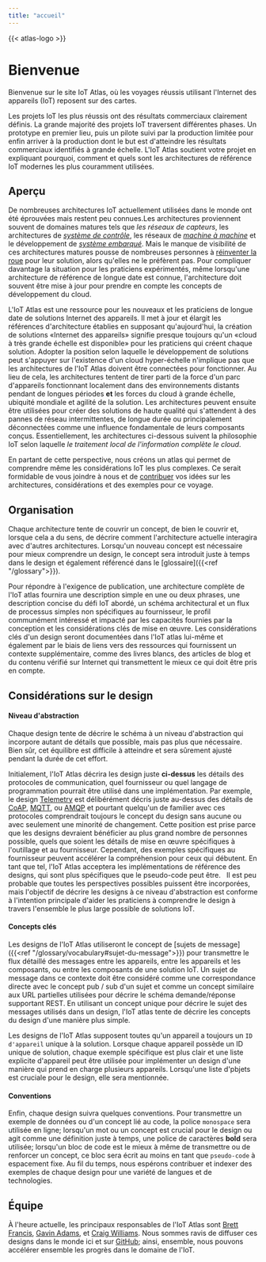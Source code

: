 ```yaml
---
title: "accueil"
---
```

{{< atlas-logo >}} 
# Bienvenue

Bienvenue sur le site IoT Atlas, où les voyages réussis utilisant l'Internet des appareils (IoT) reposent sur des cartes.

Les projets IoT les plus réussis ont des résultats commerciaux clairement définis. La grande majorité des projets IoT traversent différentes phases. Un prototype en premier lieu, puis un pilote suivi par la production limitée pour enfin arriver à la production dont le but est d'atteindre les résultats commerciaux identifiés à grande échelle. L'IoT Atlas soutient votre projet en expliquant pourquoi, comment et quels sont les architectures de référence IoT modernes les plus couramment utilisées.

## Aperçu
De nombreuses architectures IoT actuellement utilisées dans le monde ont été éprouvées mais restent peu connues.Les architectures proviennent souvent de domaines matures tels que *les réseaux de capteurs*, les architectures de *[système de contrôle](https://en.wikipedia.org/wiki/Control_system)*, les réseaux de *[machine à machine](https://en.wikipedia.org/wiki/Machine_to_machine)* et le développement de *[système embarqué](https://en.wikipedia.org/wiki/Embedded_system)*. Mais le manque de visibilité de ces architectures matures pousse de nombreuses personnes à [réinventer la roue](https://en.wikipedia.org/wiki/Reinventing_the_wheel) pour leur solution, alors qu'elles ne le préfèrent pas. Pour compliquer davantage la situation pour les praticiens expérimentés, même lorsqu'une architecture de référence de longue date est connue, l'architecture doit souvent être mise à jour pour prendre en compte les concepts de développement du cloud.

L'IoT Atlas est une ressource pour les nouveaux et les praticiens de longue date de solutions Internet des appareils. Il met à jour et élargit les références d'architecture établies en supposant qu'aujourd'hui, la création de solutions «Internet des appareils» signifie presque toujours qu'un «cloud à très grande échelle est disponible» pour les praticiens qui créent chaque solution. Adopter la position selon laquelle le développement de solutions peut s'appuyer sur l'existence d'un cloud hyper-échelle n'implique pas que les architectures de l'IoT Atlas doivent être connectées pour fonctionner. Au lieu de cela, les architectures tentent de tirer parti de la force d'un parc d'appareils fonctionnant localement dans des environnements distants pendant de longues périodes **et** les forces du cloud à grande échelle, ubiquité mondiale et agilité de la solution. Les architectures peuvent ensuite être utilisées pour créer des solutions de haute qualité qui s'attendent à des pannes de réseau intermittentes, de longue durée ou principalement déconnectées comme une influence fondamentale de leurs composants conçus. Essentiellement, les architectures ci-dessous suivent la philosophie IoT selon laquelle *le traitement local de l'information complète le cloud*.

En partant de cette perspective, nous créons un atlas qui permet de comprendre même les considérations IoT les plus complexes. Ce serait formidable de vous joindre à nous et de [contribuer](https://github.com/aws/iot-atlas/blob/master/CONTRIBUTING.md) vos idées sur les architectures, considérations et des exemples pour ce voyage.

## Organisation

Chaque architecture tente de couvrir un concept, de bien le couvrir et, lorsque cela a du sens, de décrire comment l'architecture actuelle interagira avec d'autres architectures. Lorsqu'un nouveau concept est nécessaire pour mieux comprendre un design, le concept sera introduit juste à temps dans le design et également référencé dans le [glossaire]({{<ref "/glossary">}}).

Pour répondre à l'exigence de publication, une architecture complète de l'IoT atlas fournira une description simple en une ou deux phrases, une description concise du défi IoT abordé, un schéma architectural et un flux de processus simples non spécifiques au fournisseur, le profil communément intéressé et impacté par les capacités fournies par la conception et les considérations clés de mise en œuvre. Les considérations clés d'un design seront documentées dans l'IoT atlas lui-même et également par le biais de liens vers des ressources qui fournissent un contexte supplémentaire, comme des livres blancs, des articles de blog et du contenu vérifié sur Internet qui transmettent le mieux ce qui doit être pris en compte.

## Considérations sur le design
  
#### Niveau d'abstraction
Chaque design tente de décrire le schéma à un niveau d'abstraction qui incorpore autant de détails que possible, mais pas plus que nécessaire. Bien sûr, cet équilibre est difficile à atteindre et sera sûrement ajusté pendant la durée de cet effort.

Initialement, l'IoT Atlas décrira les design juste **ci-dessus** les détails des protocoles de communication, quel fournisseur ou quel langage de programmation pourrait être utilisé dans une implémentation. Par exemple, le design [Telemetry](/designs/telemetry) est délibérément décris juste au-dessus des détails de [CoAP](http://coap.technology/), [MQTT](http://mqtt.org/), ou [AMQP](https://www.amqp.org/product/architecture) et pourtant quelqu'un de familier avec ces protocoles comprendrait toujours le concept du design sans aucune ou avec seulement une minorité de changement. Cette position est prise parce que les designs devraient bénéficier au plus grand nombre de personnes possible, quels que soient les détails de mise en œuvre spécifiques à l'outillage et au fournisseur. Cependant, des exemples spécifiques au fournisseur peuvent accélérer la compréhension pour ceux qui débutent. En tant que tel, l'IoT Atlas acceptera les implémentations de référence des designs, qui sont plus spécifiques que le pseudo-code peut être.
 
Il est peu probable que toutes les perspectives possibles puissent être incorporées, mais l'objectif de décrire les designs à ce niveau d'abstraction est conforme à l'intention principale d'aider les praticiens à comprendre le design à travers l'ensemble le plus large possible de solutions IoT.

#### Concepts clés
Les designs de l'IoT Atlas utiliseront le concept de [sujets de message]({{<ref "/glossary/vocabulary#sujet-du-message">}}) pour transmettre le flux détaillé des messages entre les appareils, entre les appareils et les composants, ou entre les composants de une solution IoT. Un sujet de message dans ce contexte doit être considéré comme une correspondance directe avec le concept pub / sub d'un sujet et comme un concept similaire aux URL partielles utilisées pour décrire le schéma demande/réponse supportant REST. En utilisant un concept unique pour décrire le sujet des messages utilisés dans un design, l'IoT atlas tente de décrire les concepts du design d'une manière plus simple.

Les designs de l'IoT Atlas supposent toutes qu'un appareil a toujours un `ID d'appareil` unique à la solution. Lorsque chaque appareil possède un ID unique de solution, chaque exemple spécifique est plus clair et une liste explicite d'appareil peut être utilisée pour implémenter un design d'une manière qui prend en charge plusieurs appareils. Lorsqu'une liste d'pbjets est cruciale pour le design, elle sera mentionnée. 

#### Conventions
Enfin, chaque design suivra quelques conventions. Pour transmettre un exemple de données ou d'un concept lié au code, la police `monospace` sera utilisée en ligne; lorsqu'un mot ou un concept est crucial pour le design ou agit comme une définition juste à temps, une police de caractères **bold** sera utilisée; lorsqu'un bloc de code est le mieux à même de transmettre ou de renforcer un concept, ce bloc sera écrit au moins en tant que `pseudo-code` à espacement fixe. Au fil du temps, nous espérons contribuer et indexer des exemples de chaque design pour une variété de langues et de technologies.

## Équipe
À l'heure actuelle, les principaux responsables de l'IoT Atlas sont [Brett Francis](https://github.com/brettf),
[Gavin Adams](https://github.com/gadams999), et
[Craig Williams](https://github.com/typemismatch). Nous sommes ravis de diffuser ces designs dans le monde ici et sur [GitHub](https://github.com/aws/iot-atlas); ainsi, ensemble, nous pouvons accélérer ensemble les progrès dans le domaine de l'IoT. 
